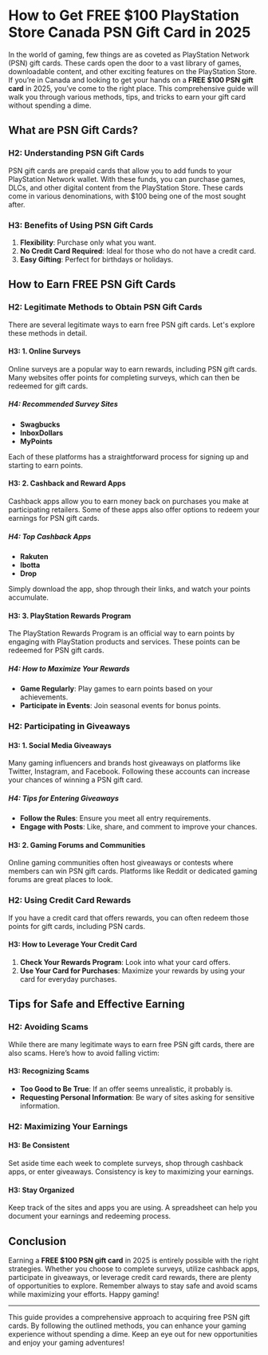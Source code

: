 # How to Get FREE $100 PlayStation Store Canada PSN Gift Card in 2025

In the world of gaming, few things are as coveted as PlayStation Network (PSN) gift cards. These cards open the door to a vast library of games, downloadable content, and other exciting features on the PlayStation Store. If you’re in Canada and looking to get your hands on a **FREE $100 PSN gift card** in 2025, you’ve come to the right place. This comprehensive guide will walk you through various methods, tips, and tricks to earn your gift card without spending a dime.

## What are PSN Gift Cards?

### H2: Understanding PSN Gift Cards

PSN gift cards are prepaid cards that allow you to add funds to your PlayStation Network wallet. With these funds, you can purchase games, DLCs, and other digital content from the PlayStation Store. These cards come in various denominations, with $100 being one of the most sought after.

### H3: Benefits of Using PSN Gift Cards

1. **Flexibility**: Purchase only what you want.
2. **No Credit Card Required**: Ideal for those who do not have a credit card.
3. **Easy Gifting**: Perfect for birthdays or holidays.

## How to Earn FREE PSN Gift Cards

### H2: Legitimate Methods to Obtain PSN Gift Cards

There are several legitimate ways to earn free PSN gift cards. Let's explore these methods in detail.

#### H3: 1. Online Surveys

Online surveys are a popular way to earn rewards, including PSN gift cards. Many websites offer points for completing surveys, which can then be redeemed for gift cards.

##### H4: Recommended Survey Sites

- **Swagbucks**
- **InboxDollars**
- **MyPoints**

Each of these platforms has a straightforward process for signing up and starting to earn points.

#### H3: 2. Cashback and Reward Apps

Cashback apps allow you to earn money back on purchases you make at participating retailers. Some of these apps also offer options to redeem your earnings for PSN gift cards.

##### H4: Top Cashback Apps

- **Rakuten**
- **Ibotta**
- **Drop**

Simply download the app, shop through their links, and watch your points accumulate.

#### H3: 3. PlayStation Rewards Program

The PlayStation Rewards Program is an official way to earn points by engaging with PlayStation products and services. These points can be redeemed for PSN gift cards.

##### H4: How to Maximize Your Rewards

- **Game Regularly**: Play games to earn points based on your achievements.
- **Participate in Events**: Join seasonal events for bonus points.

### H2: Participating in Giveaways

#### H3: 1. Social Media Giveaways

Many gaming influencers and brands host giveaways on platforms like Twitter, Instagram, and Facebook. Following these accounts can increase your chances of winning a PSN gift card.

##### H4: Tips for Entering Giveaways

- **Follow the Rules**: Ensure you meet all entry requirements.
- **Engage with Posts**: Like, share, and comment to improve your chances.

#### H3: 2. Gaming Forums and Communities

Online gaming communities often host giveaways or contests where members can win PSN gift cards. Platforms like Reddit or dedicated gaming forums are great places to look.

### H2: Using Credit Card Rewards

If you have a credit card that offers rewards, you can often redeem those points for gift cards, including PSN cards. 

#### H3: How to Leverage Your Credit Card

1. **Check Your Rewards Program**: Look into what your card offers.
2. **Use Your Card for Purchases**: Maximize your rewards by using your card for everyday purchases.

## Tips for Safe and Effective Earning

### H2: Avoiding Scams

While there are many legitimate ways to earn free PSN gift cards, there are also scams. Here’s how to avoid falling victim:

#### H3: Recognizing Scams

- **Too Good to Be True**: If an offer seems unrealistic, it probably is.
- **Requesting Personal Information**: Be wary of sites asking for sensitive information.

### H2: Maximizing Your Earnings

#### H3: Be Consistent

Set aside time each week to complete surveys, shop through cashback apps, or enter giveaways. Consistency is key to maximizing your earnings.

#### H3: Stay Organized

Keep track of the sites and apps you are using. A spreadsheet can help you document your earnings and redeeming process.

## Conclusion

Earning a **FREE $100 PSN gift card** in 2025 is entirely possible with the right strategies. Whether you choose to complete surveys, utilize cashback apps, participate in giveaways, or leverage credit card rewards, there are plenty of opportunities to explore. Remember always to stay safe and avoid scams while maximizing your efforts. Happy gaming!

---

This guide provides a comprehensive approach to acquiring free PSN gift cards. By following the outlined methods, you can enhance your gaming experience without spending a dime. Keep an eye out for new opportunities and enjoy your gaming adventures!
